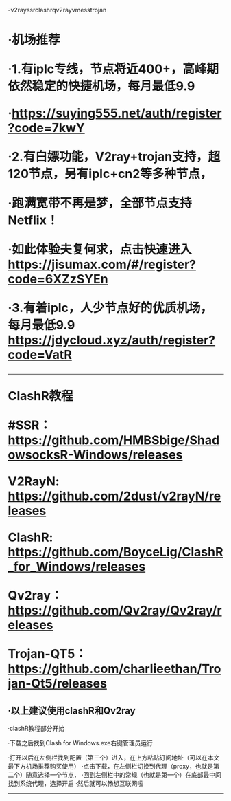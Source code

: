   -v2rayssrclashrqv2rayvmesstrojan
  
  <h1>·机场推荐
  
  ·1.有iplc专线，节点将近400+，高峰期依然稳定的快捷机场，每月最低9.9
  
  ·https://suying555.net/auth/register?code=7kwY
  
  ·2.有白嫖功能，V2ray+trojan支持，超120节点，另有iplc+cn2等多种节点，
  
  ·跑满宽带不再是梦，全部节点支持Netflix！
  
  ·如此体验夫复何求，点击快速进入 https://jisumax.com/#/register?code=6XZzSYEn
  
  ·3.有着iplc，人少节点好的优质机场，每月最低9.9 https://jdycloud.xyz/auth/register?code=VatR
  
----------------------------------------------------------------------------

  ClashR教程
  
  #SSR： https://github.com/HMBSbige/ShadowsocksR-Windows/releases
  
  V2RayN: https://github.com/2dust/v2rayN/releases
  
  ClashR: https://github.com/BoyceLig/ClashR_for_Windows/releases
  
  Qv2ray： https://github.com/Qv2ray/Qv2ray/releases
  
  Trojan-QT5：https://github.com/charlieethan/Trojan-Qt5/releases
  
  ·以上建议使用clashR和Qv2ray
  --------------------------------------------------------------------
  ·clashR教程部分开始
  
  ·下载之后找到Clash for Windows.exe右键管理员运行
  
  ·打开以后在左侧栏找到配置（第三个）进入，在上方粘贴订阅地址（可以在本文最下方机场推荐购买使用）
  ·点击下载，在左侧栏切换到代理（proxy，也就是第二个）随意选择一个节点，
  ·回到左侧栏中的常规（也就是第一个）在底部最中间找到系统代理，选择开启
  ·然后就可以畅想互联网啦
  
--------------------------------------------------------------------
